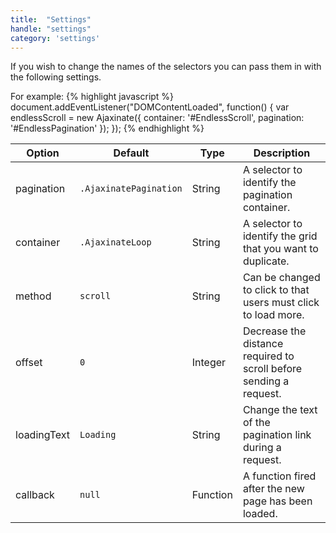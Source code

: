 ```yaml
---
title:  "Settings"
handle: "settings"
category: 'settings'
---
```

If you wish to change the names of the selectors you can pass them in with the following settings.

For example:
{% highlight javascript %}
document.addEventListener("DOMContentLoaded", function() {
  var endlessScroll = new Ajaxinate({
    container: '#EndlessScroll',
    pagination: '#EndlessPagination'
  });
});
{% endhighlight %}

Option      | Default                | Type     | Description
------------|------------------------|----------|-------------
pagination  | `.AjaxinatePagination` | String   | A selector to identify the pagination container.
container   | `.AjaxinateLoop`       | String   | A selector to identify the grid that you want to duplicate.
method      | `scroll`               | String   | Can be changed to click to that users must click to load more.
offset      | `0`                    | Integer  | Decrease the distance required to scroll before sending a request.
loadingText | `Loading`              | String   | Change the text of the pagination link during a request.
callback    | `null`                 | Function | A function fired after the new page has been loaded.
